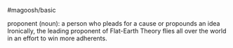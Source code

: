 #magoosh/basic

proponent (noun): a person who pleads for a cause or propounds an idea 
Ironically, the leading proponent of Flat-Earth Theory flies all over the world in an effort to win more 
adherents. 
